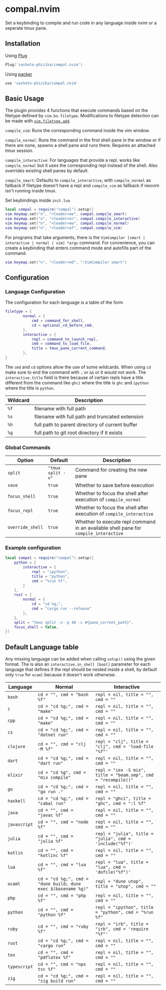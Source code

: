 # compal.nvim
Set a keybinding to compile and run code in any language inside nvim or a seperate tmux pane.

## Installation
Using [Plug](https://github.com/junegunn/vim-plug)
```lua
Plug('sasheto-phizika/compal.nvim')
```
Using [packer](https://github.com/wbthomason/packer.nvim)
```lua
use 'sasheto-phizika/compal.nvim'
```

## Basic Usage
The plugin provides 4 functions that execute commands based on the filetype defined by `vim.bo.filetype`. Modifications to filetype detection can be made with [`vim.filetype.add`](https://neovim.io/doc/user/lua.html#lua-filetype).

`compile_vim`: Runs the corresponding command inside the vim window.

`compile_normal`: Runs the command in the first shell pane in the window or if there are none, spawns a shell pane and runs there. Requires an attached tmux session.

`compile_interactive`: For languages that provide a repl, works like `compile_normal` but it uses the corresponding repl instead of the shell. Also overrides existing shell panes by default.

`compile_smart`: Defaults to `compile_interactive`, with `compile_normal` as fallback if filetype doesn't have a repl and `compile_vim` as fallback if neovim isn't running inside tmux.

Set keybindings inside `init.lua`

```lua
local compal = require("compal").setup()
vim.keymap.set("n", "<leader>ee", compal.compile_smart)
vim.keymap.set("n", "<leader>er", compal.compile_interactive)
vim.keymap.set("n", "<leader>ew", compal.compile_normal)
vim.keymap.set("n", "<leader>ef", compal.compile_vim)
```
For programs that take arguments, there is the `VimCompiler [smart | interactive | normal | vim] *args` command. For convenience, you can create a keybinding that enters command mode and autofills part of the command.

```lua
vim.keymap.set("n", "<leader>ed", ":VimCompiler smart")
```

## Configuration
### Language Configuration
The configuration for each language is a table of the form

```lua
filetype = { 
        normal = {
            cmd = command_for_shell,
            cd = optional_cd_before_cmd,
        },
        interactive = {
            repl = command_to_launch_repl,
            cmd = command_to_load_file,
            title = tmux_pane_current_command,
        },
}

```

The `cmd` and `cd` options allow the use of some wildcards. When using `cd` make sure to end the command with `;` or `&&` or it would not work. The `interactive.title` field is there because of certain repls have a title different from the command like `ghci` where the title is `ghc` and `ipython` where the title is `python`.

| Wildcard | Description
|----------|------------|
| `%f` | filename with full path
| `%s` | filename with full path and truncated extension
| `%h` | full path to parent directory of current buffer
| `%g` | full path to git root directory if it exists

### Global Commands
| Option | Default | Description
|--------|---------|------------|
| `split`                | `"tmux split -v"` | Command for creating the new pane
| `save`                 |  `true`   | Whether to save before execution
| `focus_shell`          |   `true`  | Whether to focus the shell after execution of `compile_normal`  
| `focus_repl`           |   `true`  | Whether to focus the shell after execution of `compile_interactive`  
| `override_shell`       |   `true`  | Whether to execute repl command in an available shell pane for `compile_interactive`


### Example configuration
```lua
local compal = require("compal").setup({
    python = {
        interactive = {
            repl = "ipython",
            title = "python",
            cmd = "%run %f",
        }
    },
    rust = {
        normal = {
            cd = "cd %g;",
            cmd = "cargo run --release"
        },
    },
    split = "tmux split -v -p 40 -c #{pane_current_path}",
    focus_shell = false,
})
```
##  Default Language table
Any missing language can be added when calling `setup()` using the given format. The is also an `interactive.in_shell [bool]` parameter for each language that defines if the repl should be nested inside a shell, by default only `true` for `ocaml` because it doesn't work otherwise.

|Language | Normal | Interactive
|---------|--------|-----------
|`bash`|`cd = "", cmd = "bash %f"`|`repl = nil, title = "", cmd = ""`
|`c`|`cd = "cd %g;", cmd = "make"`|`repl = nil, title = "", cmd = ""`
|`cpp`|`cd = "cd %g;", cmd = "make"`|`repl = nil, title = "", cmd = ""`
|`cs`|`cd = "cd %g;", cmd = "dotnet run"`|`repl = nil, title = "", cmd = ""`
|`clojure`|`cd = "", cmd = "clj -M %f"`|`repl = "clj", title = "clj", cmd = 'load-file "%f"'`
|`dart`|`cd = "cd %g;", cmd = "dart run"`|`repl = nil, title = "", cmd = ""`
|`elixir`|`cd = "cd %g", cmd = "mix compile"`|`repl = "iex -S mix", title = "beam.smp", cmd = "recompile()"`
|`go`|`cd = "cd %g;", cmd = "go run ."`|`repl = nil, title = "", cmd = ""`
|`haskell`|`cd = "cd %g;", cmd = "cabal run"`|`repl = "ghci", title = "ghc", cmd = ":l %f"`
|`java`|`cd = "", cmd = "javac %f"`|`repl = nil, title = "", cmd = ""`
|`javascript`|`cd = "", cmd = "node %f"`|`repl = nil, title = "", cmd = ""`
|`julia`|`cd = "", cmd = "julia %f"`|`repl = "julia", title = "julia", cmd = 'include("%f")'`
|`kotlin`|`cd = "", cmd = "kotlinc %f"`|`repl = nil, title = "", cmd = ""`
|`lua`|`cd = "", cmd = "lua %f"`|`repl = "lua", title = "lua", cmd = 'dofile("%f")'`
|`ocaml`|`cd = "cd %g;", cmd = "dune build; dune exec $(basename %g)"`|`repl = "dune utop", title = "utop", cmd = ""`
|`php`|`cd = "", cmd = "php %f"`|`repl = nil, title = "", cmd = ""`
|`python`|`cd = "", cmd = "python %f"`|`repl = "ipython", title = "python", cmd = "%run %f"`
|`ruby`|`cd = "", cmd = "ruby %f"`|`repl = "irb", title = "irb", cmd = 'require "%f"'`
|`rust`|`cd = "cd %g;", cmd = "cargo run"`|`repl = nil, title = "", cmd = ""`
|`tex`|`cd = "", cmd = "pdflatex %f"`|`repl = nil, title = "", cmd = ""`
|`typescript`|`cd = "", cmd = "npx tsc %f"`|`repl = nil, title = "", cmd = ""`
|`zig`|`cd = "cd %g;", cmd = "zig build run"`|`repl = nil, title = "", cmd = ""`

